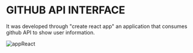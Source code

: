 # GITHUB API INTERFACE

It was developed through "create react app" an application that consumes github API to show user information.

![appReact](https://user-images.githubusercontent.com/104785776/179828880-104bce7d-b904-4db3-a100-56b1be6289f6.png)

